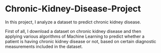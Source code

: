# Chronic-Kidney-Disease-Project
In this project, I analyze a dataset to predict chronic kidney disease.

First of all, I download a dataset on chronic kidney disease and then applying various algorithms of Machine Learning to predict whether a patient is having chronic kidney disease or not, based on certain diagnostic measurements included in the dataset.
